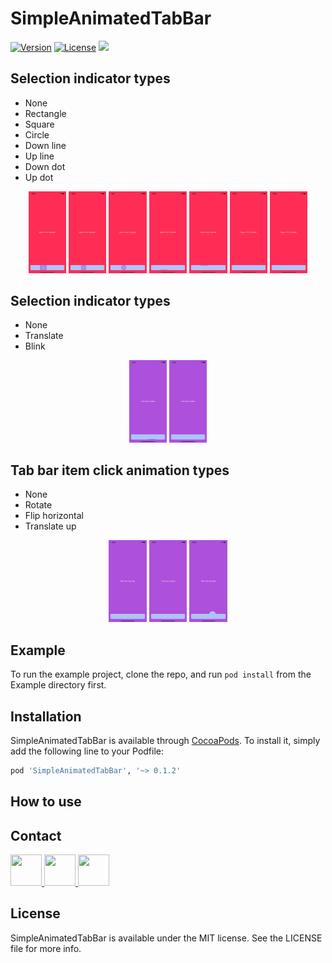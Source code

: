 # SimpleAnimatedTabBar

[![Version](https://img.shields.io/cocoapods/v/SimpleAnimatedTabBar.svg?style=flat)](https://cocoapods.org/pods/SimpleAnimatedTabBar)
[![License](https://img.shields.io/cocoapods/l/SimpleAnimatedTabBar.svg?style=flat)](https://cocoapods.org/pods/SimpleAnimatedTabBar)
<img src="https://img.shields.io/badge/iOS-13.0+-blue.svg?style=flat" />

## Selection indicator types

- None
- Rectangle
- Square
- Circle
- Down line
- Up line
- Down dot
- Up dot

<p align="center"> 
  <img src="Assets/SelectionIndicator/selectionIndicatorType/1.png" {:height="12%" width="12%"} />
  <img src="Assets/SelectionIndicator/selectionIndicatorType/2.png" {:height="12%" width="12%"} />
  <img src="Assets/SelectionIndicator/selectionIndicatorType/3.png" {:height="12%" width="12%"} />
  <img src="Assets/SelectionIndicator/selectionIndicatorType/4.png" {:height="12%" width="12%"} />
  <img src="Assets/SelectionIndicator/selectionIndicatorType/5.png" {:height="12%" width="12%"} />
  <img src="Assets/SelectionIndicator/selectionIndicatorType/6.png" {:height="12%" width="12%"} />
  <img src="Assets/SelectionIndicator/selectionIndicatorType/7.png" {:height="12%" width="12%"} /> 
</p>

## Selection indicator types

- None
- Translate
- Blink

<p align="center"> 
  <img src="Assets/SelectionIndicator/selectionIndicatorAnimationType/1.gif" {:height="12%" width="12%"} />
  <img src="Assets/SelectionIndicator/selectionIndicatorAnimationType/2.gif" {:height="12%" width="12%"} />
</p>

## Tab bar item click animation types

- None
- Rotate
- Flip horizontal
- Translate up

<p align="center"> 
  <img src="Assets/TabBarItem/tabBarItemClickAnimationType/1.gif" {:height="12%" width="12%"} />
  <img src="Assets/TabBarItem/tabBarItemClickAnimationType/2.gif" {:height="12%" width="12%"} />
  <img src="Assets/TabBarItem/tabBarItemClickAnimationType/3.gif" {:height="12%" width="12%"} />
</p>

## Example

To run the example project, clone the repo, and run `pod install` from the Example directory first.

## Installation

SimpleAnimatedTabBar is available through [CocoaPods](https://cocoapods.org). To install
it, simply add the following line to your Podfile:

```ruby
pod 'SimpleAnimatedTabBar', '~> 0.1.2'
```

## How to use

## Contact
<a href="https://www.linkedin.com/in/michał-nowak-53075a17a/"> <img src="https://i.imgur.com/Ba61VxB.png" width="50" height="50" /> </a>
<a href="https://twitter.com/mnowak061"> <img src="https://imgur.com/ocbAQn7.png" width="50" height="50" /> </a>
<a href="https://www.kaggle.com/mnowak061"> <img src="https://i.imgur.com/OUxxJ3I.png" width="50" height="50" /> </a>

## License

SimpleAnimatedTabBar is available under the MIT license. See the LICENSE file for more info.
